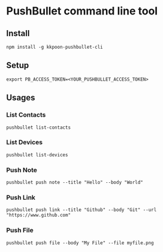 # PushBullet command line tool

## Install

```npm install -g kkpoon-pushbullet-cli```

## Setup

```export PB_ACCESS_TOKEN=<YOUR_PUSHBULLET_ACCESS_TOKEN>```

## Usages

### List Contacts

```pushbullet list-contacts```

### List Devices

```pushbullet list-devices```

### Push Note

```pushbullet push note --title "Hello" --body "World"```

### Push Link

```pushbullet push link --title "Github" --body "Git" --url "https://www.github.com"```

### Push File

```pushbullet push file --body "My File" --file myfile.png```
